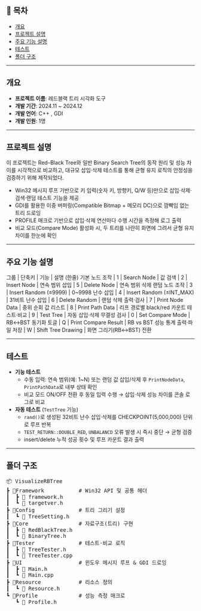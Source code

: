 ## 📌 목차

- [개요](#개요)
- [프로젝트 설명](#프로젝트-설명)
- [주요 기능 설명](#주요기능_설명)
- [테스트](#테스트)
- [폴더 구조](#폴더-구조)

---

## 개요

- **프로젝트 이름**: 레드블랙 트리 시각화 도구
- **개발 기간**: 2024.11 ~ 2024.12
- **개발 언어**: C++ , GDI
- **개발 인원**: 1명

---

## 프로젝트 설명

이 프로젝트는 Red–Black Tree와 일반 Binary Search Tree의 동작 원리 및 성능 차이를 시각적으로 비교하고, 대규모 삽입·삭제 테스트를 통해 균형 유지 로직의 안정성을 검증하기 위해 제작되었다.

- Win32 메시지 루프 기반으로 키 입력(숫자 키, 방향키, Q/W 등)만으로 삽입·삭제·검색·랜덤 테스트 기능을 제공
- GDI를 활용한 이중 버퍼링(Compatible Bitmap + 메모리 DC)으로 깜빡임 없는 트리 드로잉
- PROFILE 매크로 기반으로 삽입·삭제 연산마다 수행 시간을 측정해 로그 출력
- 비교 모드(Compare Mode) 활성화 시, 두 트리를 나란히 화면에 그려서 균형 유지 차이를 한눈에 확인

---

## 주요 기능 설명

그룹 | 단축키 | 기능 | 설명 (한줄)
기본 노드 조작 | 1 | Search Node | 값 검색
 | 2 | Insert Node | 연속 범위 삽입
 | 5 | Delete Node | 연속 범위 삭제
랜덤 노드 조작 | 3 | Insert Random (≤9999) | 0~9998 난수 삽입
 | 4 | Insert Random (≤INT_MAX) | 31비트 난수 삽입
 | 6 | Delete Random | 랜덤 삭제
출력·검사 | 7 | Print Node Data | 중위 순회 값 리스트
 | 8 | Print Path Data | 리프 경로별 black/red 카운트
테스트·비교 | 9 | Test Tree | 자동 삽입·삭제 무결성 검사
 | 0 | Set Compare Mode | RB↔BST 동기화 토글
 | Q | Print Compare Result | RB vs BST 성능 통계 출력·파일 저장
 | W | Shift Tree Drawing | 화면 그리기(RB↔BST) 전환

---

## 테스트

- **기능 테스트**
    - 수동 입력: 연속 범위(예: 1~N) 또는 랜덤 값 삽입/삭제 후 `PrintNodeData`, `PrintPathData`로 내부 상태 확인
    - 비교 모드 ON/OFF 전환 후 동일 입력 수행 → 삽입·삭제 성능 차이를 콘솔 로그로 비교
- **자동 테스트** (`TestTree` 기능)
    - `rand()`로 생성된 32비트 난수 삽입·삭제를 CHECKPOINT(5,000,000) 단위로 루프 반복
    - `TEST_RETURN::DOUBLE_RED`, `UNBALANCD` 오류 발생 시 즉시 중단 → 균형 검증
    - insert/delete 누적 성공 횟수 및 루프 카운트 결과 출력
---

## 폴더 구조
<pre>
📦 VisualizeRBTree
┣ 📂Framework           # Win32 API 및 공통 헤더
┃  ┣ 📜 framework.h
┃  ┗ 📜 targetver.h
┣ 📂Config              # 트리 그리기 설정
┃  ┗ 📜 TreeSetting.h
┣ 📂Core                # 자료구조(트리) 구현
┃  ┣ 📜 RedBlackTree.h
┃  ┗ 📜 BinaryTree.h
┣ 📂Tester              # 테스트·비교 로직
┃  ┣ 📜 TreeTester.h
┃  ┗ 📜 TreeTester.cpp
┣ 📂UI                  # 윈도우 메시지 루프 & GDI 드로잉
┃  ┣ 📜 Main.h
┃  ┗ 📜 Main.cpp
┣ 📂Resource            # 리소스 정의
┃  ┗ 📜 Resource.h
┗ 📂Profile             # 성능 측정 매크로
   ┗ 📜 Profile.h

</pre>
